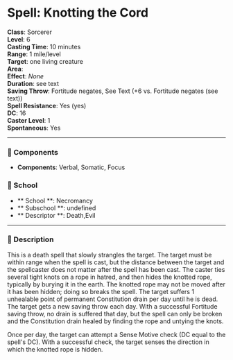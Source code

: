
# Spell: Knotting the Cord
**Class**: Sorcerer  
**Level**: 6  
**Casting Time**: 10 minutes  
**Range**: 1 mile/level  
**Target**: one living creature  
**Area**:   
**Effect**: _None_  
**Duration**: see text  
**Saving Throw**: Fortitude negates, See Text (+6 vs. Fortitude negates (see text))  
**Spell Resistance**: Yes (yes)  
**DC**: 16  
**Caster Level**: 1  
**Spontaneous**: Yes

---

### 🔮 Components
- **Components**: Verbal, Somatic, Focus

### 🏫 School
- ** School **: Necromancy
- ** Subschool **: undefined
- ** Descriptor **: Death,Evil
---

### 📜 Description
This is a death spell that slowly strangles the target. The target must be within range when the spell is cast, but the distance between the target and the spellcaster does not matter after the spell has been cast. The caster ties several tight knots on a rope in hatred, and then hides the knotted rope, typically by burying it in the earth. The knotted rope may not be moved after it has been hidden; doing so breaks the spell. The target suffers 1 unhealable point of permanent Constitution drain per day until he is dead. The target gets a new saving throw each day. With a successful Fortitude saving throw, no drain is suffered that day, but the spell can only be broken and the Constitution drain healed by finding the rope and untying the knots. 

Once per day, the target can attempt a Sense Motive check (DC equal to the spell's DC). With a successful check, the target senses the direction in which the knotted rope is hidden.
